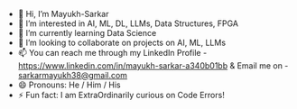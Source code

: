 - 👋 Hi, I’m Mayukh-Sarkar
- 👀 I’m interested in AI, ML, DL, LLMs, Data Structures, FPGA
- 🌱 I’m currently learning Data Science
- 💞️ I’m looking to collaborate on projects on AI, ML, LLMs
- 📫 You can reach me through my LinkedIn Profile - https://www.linkedin.com/in/mayukh-sarkar-a340b01bb & Email me on - sarkarmayukh38@gmail.com 
- 😄 Pronouns: He / Him / His
- ⚡ Fun fact: I am ExtraOrdinarily curious on Code Errors!

<!---
Mayukh-001/Mayukh-001 is a ✨ special ✨ repository because its `README.md` (this file) appears on your GitHub profile.
You can click the Preview link to take a look at your changes.
--->
